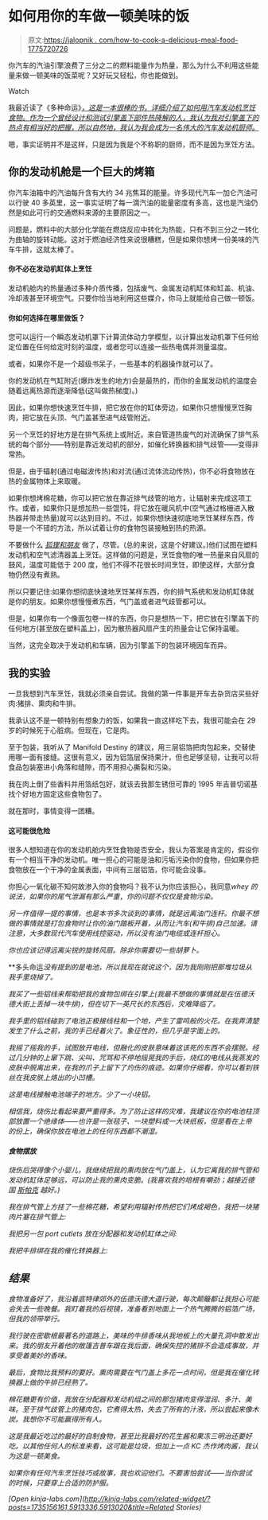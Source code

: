 # 如何用你的车做一顿美味的饭

> 原文:[https://jalopnik . com/how-to-cook-a-delicious-meal-food-1775720726](https://jalopnik.com/how-to-cook-a-delicious-meal-with-your-car-1775720726)

你汽车的汽油引擎浪费了三分之二的燃料能量作为热量，那么为什么不利用这些能量来做一顿美味的饭菜呢？又好玩又轻松，你也能做到。

Watch

我最近读了《多种命运》[*，这是一本很棒的书，详细介绍了如何用汽车发动机烹饪食物。作为一个曾经设计和测试引擎盖下部件热降解的人，我认为我对引擎盖下的热点有相当好的把握，所以自然地，我认为我会成为一名伟大的汽车发动机厨师。*](https://www.amazon.com/dp/1416596232?asc_campaign=InlineText&asc_refurl=https://jalopnik.com/how-to-cook-a-delicious-meal-with-your-car-1775720726&asc_source=&linkCode=ogi&psc=1&smid=ATVPDKIKX0DER&tag=kinjajalopniklink-20&th=1)

嗯，事实证明并不是这样，只是因为我是个不称职的厨师，而不是因为烹饪方法。

## **你的发动机舱是一个巨大的烤箱**

你汽车油箱中的汽油每升含有大约 34 兆焦耳的能量。许多现代汽车一加仑汽油可以行驶 40 多英里，这一事实证明了每一滴汽油的能量密度有多高，这也是汽油仍然是如此可行的交通燃料来源的主要原因之一。

问题是，燃料中的大部分化学能在燃烧反应中转化为热能，只有不到三分之一转化为曲轴的旋转动能。这对于燃油经济性来说很糟糕，但是如果你想烤一份美味的汽车牛排，这就太棒了。

#### 你不必在发动机缸体上烹饪

发动机舱内的热量通过多种介质传播，包括废气、金属发动机缸体和缸盖、机油、冷却液甚至环境空气。只要你恰当地利用这些媒介，你马上就能给自己做一顿饭。

#### 你如何选择在哪里做饭？

您可以运行一个瞬态发动机罩下计算流体动力学模型，以计算出发动机罩下任何给定位置在任何给定时刻的温度，或者您可以连接一些热电偶并测量温度。

或者，如果你不是一个超级书呆子，一些基本的机器操作就可以了。

你的发动机在气缸附近(爆炸发生的地方)会是最热的，而你的金属发动机的温度会随着远离热源而逐渐降低(这叫做热梯度)。)

因此，如果你想快速烹饪牛排，把它放在你的缸体旁边，如果你只想慢慢烹饪胸肉，把它放在头顶、气门盖甚至进气歧管附近。

另一个烹饪的好地方是在排气系统上或附近。来自管道热废气的对流确保了排气系统的每个部分——特别是靠近发动机的部分，如催化转换器和排气歧管——变得非常热。

但是，由于辐射(通过电磁波传热)和对流(通过流体流动传热)，你不必将食物放在热的金属物体上来取暖。

如果你想烤棉花糖，你可以把它放在靠近排气歧管的地方，让辐射来完成这项工作。或者，如果你只是想加热一些馄饨，将它放在暖风机中(空气通过格栅进入散热器并带走热量)就可以达到目的。不过，如果你想快速彻底地烹饪某样东西，传导是一个不错的方法，所以试着让你的食物包装接触到热的热源。

不要做什么 [*狐狸和朋友*](http://video.foxnews.com/v/4850316978001/results-of-car-engine-cooking-revealed-/?#sp=show-clips) 做了，尽管。(总的来说，这是个好建议。)他们试图在塑料发动机和空气滤清器盖上烹饪。这样做的问题是，烹饪食物的唯一热量来自风扇的鼓风，温度可能低于 200 度，他们不得不花很长时间烹饪，即使这样，大部分食物仍然没有煮熟。

所以只要记住:如果你想彻底快速地烹饪某样东西，你的排气系统和发动机缸体就是你的朋友。如果你想慢慢煮东西，气门盖或者进气歧管都可以。

但是，如果你有一个像面包卷一样的东西，你只是想热一下，把它放在引擎盖下的任何地方(甚至放在塑料盖上)，因为散热器风扇产生的热量会让它保持温暖。

当然，这完全取决于发动机和车辆，因为引擎盖下的包装环境因车而异。

## 我的实验

一旦我想到汽车烹饪，我就必须亲自尝试。我做的第一件事是开车去杂货店买些好肉:猪排、熏肉和牛排。

我承认这不是一顿特别有想象力的饭，如果我一直这样吃下去，我很可能会在 29 岁的时候死于心脏病。但现在，它是肉。

至于包装，我听从了 Manifold Destiny 的建议，用三层铝箔把肉包起来，交替使用哪一面有接缝。这很有意义，因为铝箔层保持果汁，但也足够坚韧，让我可以将食品包装塞进小角落和缝隙，而不用担心撕裂和污染。

我在肉上倒了些香料并用箔纸包好，就该去我那生锈但可靠的 1995 年吉普切诺基 找个好地方固定这些食物包了。

就在那时，事情变得一团糟。

#### **这可能很危险**

很多人想知道在你的发动机舱内烹饪食物是否安全，我认为答案是肯定的，假设你有一个相当干净的发动机。唯一担心的可能是油和污垢污染你的食物，但如果你把食物放在一个干净的金属表面，中间有三层铝箔，你可能会没事。

你担心一氧化碳不知何故渗入你的食物吗？我不认为你应该担心，我同意*whey 的说法，如果你的尾气泄漏有那么严重*，*你的问题不仅仅是食物污染。* 

*另一件值得一提的事情，也是本书多次谈到的事情，就是远离油门连杆。你最不想做的事情就是打包食物时让你的油门踏板开着，从而让汽车(和牛排)自己加速。请注意，大多数现代汽车使用线控驱动，所以没有油门电缆或连杆担心。*

*你也应该记得远离尖锐的旋转风扇。除非你需要切一些胡萝卜。*

**多头命运*没有提到的是电池，所以我现在就说这个，因为我刚刚把那堆垃圾从我手里烧掉了。*

*我买了一些铝线来帮助把我的食物包绑在引擎上(我最不想做的事情就是在伍德沃德大街上丢掉一块牛排)，但在切下一英尺长的东西后，灾难降临了。*

*我手里的铝线碰到了电池正极接线柱和一个地，产生了雷鸣般的火花。在我弄清楚发生了什么之前，我的手已经着火了。象征性的，但几乎是字面上的。* 

*我摇了摇我的手，试图放开电线，但融化的皮肤意味着这该死的东西不会摆脱。经过几分钟的上窜下跳、尖叫、咒骂和不停地摇晃我的手后，烧红的电线从我蒸发的皮肤中脱离出来，在我的爪子上留下了灼伤的痕迹。如果你仔细看，你可以看到铁丝在我皮肤上烙出的小凹槽。*

*这是电线接触电池端子的地方。少了一小块铝。*

*相信我，烧伤比看起来要严重得多。为了防止这样的灾难，我建议在你的电池柱顶部放置一个绝缘体——也许是一张毯子、一块塑料或一大块纸板，但是看在上帝的份上，确保你放在电池上的任何东西都不潮湿。*

#### ***食物摆放***

*烧伤后哭得像个小婴儿，我继续把我的熏肉放在气门盖上，认为它离我的排气管和发动机缸体足够远，可以防止我的熏肉变脆。(我喜欢我的培根有嚼劲；越接近德国 [斯帕克](https://en.wikipedia.org/wiki/Speck) 越好。)*

*我在排气管上方挂了一些棉花糖，希望利用辐射传热把它们烤成褐色，我把一块猪肉片塞在排气管上:*

*我把另一包 port cutlets 放在分配器和发动机缸体之间:* 

*我把牛排绑在我的催化转换器上:*

## *结果*

*食物准备好了，我沿着底特律郊外的伍德沃德大道行驶，每次颠簸都让我担心可能会失去一些晚餐。我盯着我的后视镜，准备看到地面上一个热气腾腾的铝箔广场，但我的领带举行。*

*我行驶在密歇根最著名的道路上，美味的牛排香味从我地板上的大量孔洞中散发出来。我的朋友开着他的敞篷吉普车跟在我后面，确保失控的猪排不会造成事故，并享受着美妙的香味。*

*最后，食物比我预料的要好。熏肉需要在气门盖上多花一点时间，但是我在催化转换器上做的牛排已经熟了。* 

*棉花糖更有价值，我放在分配器和发动机组之间的那包猪肉变得湿润、多汁、美味。至于排气歧管上的猪肉包，它煮得太热，失去了所有的汁液，所以尝起来像木炭。我想你不可能赢得所有人。*

*这是我最近吃过的最好的自制食物，甚至比我最好的花生酱和果冻三明治还要好吃。以其他任何人的标准来看，这可能是垃圾，但加上一点 KC 杰作烤肉酱，我认为这是一顿美食。*

*如果你有任何汽车烹饪技巧或故事，我也欢迎他们。不要害怕尝试——当你尝试的时候，只要穿上合适的防护服。*

*[Open *kinja-labs.com*](http://kinja-labs.com/related-widget/?posts=1735156161,5913336,5913020&title=Related Stories)*
